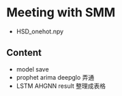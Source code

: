 # Meeting with SMM

- HSD_onehot.npy

## Content

- model save
- prophet arima deepglo 弄通
- LSTM AHGNN result 整理成表格